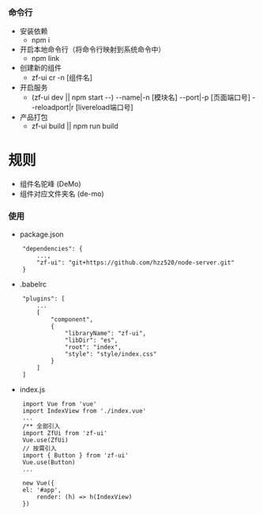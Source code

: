 ### 命令行
* 安装依赖
  * npm i
* 开启本地命令行（将命令行映射到系统命令中）
  * npm link
* 创建新的组件
  * zf-ui cr -n [组件名]
* 开启服务
  * (zf-ui dev || npm start --) --name|-n [模块名] --port|-p [页面端口号] --reloadport|r [livereload端口号]
* 产品打包
  * zf-ui build || npm run build

# 规则
* 组件名驼峰 (DeMo)
* 组件对应文件夹名 (de-mo)
  
### 使用
* package.json
```
    "dependencies": {
        ...,
        "zf-ui": "git+https://github.com/hzz520/node-server.git"
    }
``` 
* .babelrc
```
    "plugins": [
        ...
        [
            "component",
            {
                "libraryName": "zf-ui",
                "libDir": "es",
                "root": "index",
                "style": "style/index.css"
            }
        ]
    ]
``` 
* index.js

```
    import Vue from 'vue'
    import IndexView from './index.vue'
    ...
    /** 全部引入
    import ZfUi from 'zf-ui'
    Vue.use(ZfUi)
    // 按需引入
    import { Button } from 'zf-ui'
    Vue.use(Button)
    ...

    new Vue({
    el: '#app',
        render: (h) => h(IndexView)
    })
```
